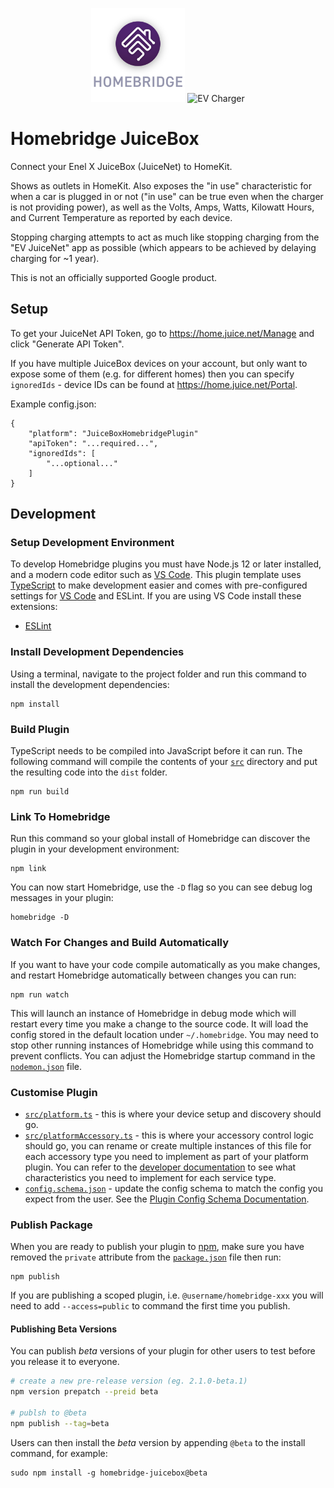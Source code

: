 
<p align="center">

<img alt="Homebridge" src="https://github.com/homebridge/branding/raw/master/logos/homebridge-wordmark-logo-vertical.png" height="150"> 

<img alt="EV Charger" src="https://user-images.githubusercontent.com/877679/203036918-5cf9dc33-a14b-450e-9413-77d4f7abf0aa.svg" height="150">

</p>


# Homebridge JuiceBox

Connect your Enel X JuiceBox (JuiceNet) to HomeKit.

Shows as outlets in HomeKit. Also exposes the "in use" characteristic for when a car is plugged in or not ("in use" can be true even when the charger is not providing power), as well as the Volts, Amps, Watts, Kilowatt Hours, and Current Temperature as reported by each device.

Stopping charging attempts to act as much like stopping charging from the "EV JuiceNet" app as possible (which appears to be achieved by delaying charging for ~1 year).

This is not an officially supported Google product.

## Setup

To get your JuiceNet API Token, go to https://home.juice.net/Manage and click "Generate API Token".

If you have multiple JuiceBox devices on your account, but only want to expose some of them (e.g. for different homes) then you can specify `ignoredIds` - device IDs can be found at https://home.juice.net/Portal.

Example config.json:
```
{
    "platform": "JuiceBoxHomebridgePlugin"
    "apiToken": "...required...",
    "ignoredIds": [
        "...optional..."
    ]
}
```

## Development

### Setup Development Environment

To develop Homebridge plugins you must have Node.js 12 or later installed, and a modern code editor such as [VS Code](https://code.visualstudio.com/). This plugin template uses [TypeScript](https://www.typescriptlang.org/) to make development easier and comes with pre-configured settings for [VS Code](https://code.visualstudio.com/) and ESLint. If you are using VS Code install these extensions:

* [ESLint](https://marketplace.visualstudio.com/items?itemName=dbaeumer.vscode-eslint)

### Install Development Dependencies

Using a terminal, navigate to the project folder and run this command to install the development dependencies:

```
npm install
```

### Build Plugin

TypeScript needs to be compiled into JavaScript before it can run. The following command will compile the contents of your [`src`](./src) directory and put the resulting code into the `dist` folder.

```
npm run build
```

### Link To Homebridge

Run this command so your global install of Homebridge can discover the plugin in your development environment:

```
npm link
```

You can now start Homebridge, use the `-D` flag so you can see debug log messages in your plugin:

```
homebridge -D
```

### Watch For Changes and Build Automatically

If you want to have your code compile automatically as you make changes, and restart Homebridge automatically between changes you can run:

```
npm run watch
```

This will launch an instance of Homebridge in debug mode which will restart every time you make a change to the source code. It will load the config stored in the default location under `~/.homebridge`. You may need to stop other running instances of Homebridge while using this command to prevent conflicts. You can adjust the Homebridge startup command in the [`nodemon.json`](./nodemon.json) file.

### Customise Plugin

* [`src/platform.ts`](./src/platform.ts) - this is where your device setup and discovery should go.
* [`src/platformAccessory.ts`](./src/platformAccessory.ts) - this is where your accessory control logic should go, you can rename or create multiple instances of this file for each accessory type you need to implement as part of your platform plugin. You can refer to the [developer documentation](https://developers.homebridge.io/) to see what characteristics you need to implement for each service type.
* [`config.schema.json`](./config.schema.json) - update the config schema to match the config you expect from the user. See the [Plugin Config Schema Documentation](https://developers.homebridge.io/#/config-schema).


### Publish Package

When you are ready to publish your plugin to [npm](https://www.npmjs.com/), make sure you have removed the `private` attribute from the [`package.json`](./package.json) file then run:

```
npm publish
```

If you are publishing a scoped plugin, i.e. `@username/homebridge-xxx` you will need to add `--access=public` to command the first time you publish.

#### Publishing Beta Versions

You can publish *beta* versions of your plugin for other users to test before you release it to everyone.

```bash
# create a new pre-release version (eg. 2.1.0-beta.1)
npm version prepatch --preid beta

# publsh to @beta
npm publish --tag=beta
```

Users can then install the  *beta* version by appending `@beta` to the install command, for example:

```
sudo npm install -g homebridge-juicebox@beta
```
